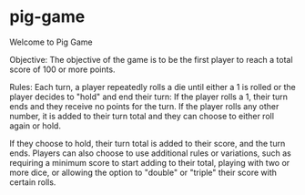# pig-game

Welcome to Pig Game

Objective:
The objective of the game is to be the first player to reach a total score of 100 or more points.

Rules:
Each turn, a player repeatedly rolls a die until either a 1 is rolled or the player decides to "hold" and end their turn: If the player rolls a 1, their turn ends and they receive no points for the turn. If the player rolls any other number, it is added to their turn total and they can choose to either roll again or hold.

If they choose to hold, their turn total is added to their score, and the turn ends. Players can also choose to use additional rules or variations, such as requiring a minimum score to start adding to their total, playing with two or more dice, or allowing the option to "double" or "triple" their score with certain rolls.
